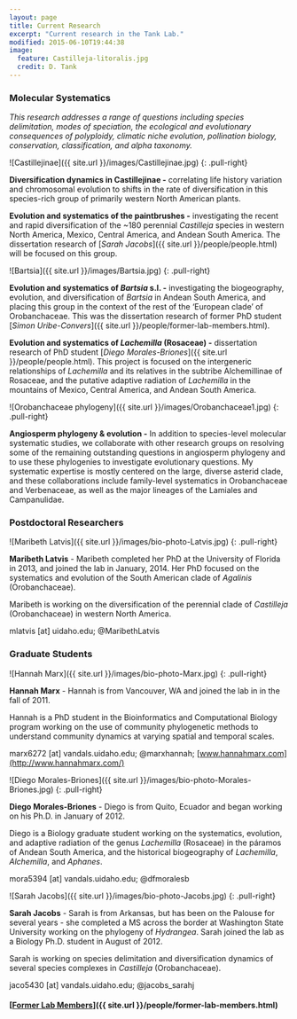 ```yaml
---
layout: page
title: Current Research
excerpt: "Current research in the Tank Lab."
modified: 2015-06-10T19:44:38
image:
  feature: Castilleja-litoralis.jpg
  credit: D. Tank
---
```

### Molecular Systematics

*This research addresses a range of questions including species delimitation, modes of speciation, the ecological and evolutionary consequences of polyploidy, climatic niche evolution, pollination biology, conservation, classification, and alpha taxonomy.*

![Castillejinae]({{ site.url }}/images/Castillejinae.jpg)
{: .pull-right}

**Diversification dynamics in Castillejinae -** correlating life history variation and chromosomal evolution to shifts in the rate of diversification in this species-rich group of primarily western North American plants.

**Evolution and systematics of the paintbrushes -** investigating the recent and rapid diversification of the ~180 perennial <i>Castilleja</i> species in western North America, Mexico, Central America, and Andean South America. The dissertation research of [*Sarah Jacobs*]({{ site.url }}/people/people.html) will be focused on this group.

![Bartsia]({{ site.url }}/images/Bartsia.jpg)
{: .pull-right}

**Evolution and systematics of <i>Bartsia</i> s.l. -** investigating the biogeography, evolution, and diversification of <i>Bartsia</i> in Andean South America, and placing this group in the context of the rest of the ‘European clade’ of Orobanchaceae. This was the dissertation research of former PhD student [*Simon Uribe-Convers*]({{ site.url }}/people/former-lab-members.html). 

**Evolution and systematics of <i>Lachemilla</i> (Rosaceae) -** dissertation research of  PhD student [*Diego Morales-Briones*]({{ site.url }}/people/people.html). This project is focused on the intergeneric relationships of <i>Lachemilla</i> and its relatives in the subtribe Alchemillinae of Rosaceae, and the putative adaptive radiation of <i>Lachemilla</i> in the mountains of Mexico, Central America, and Andean South America.

![Orobanchaceae phylogeny]({{ site.url }}/images/Orobanchaceae1.jpg)
{: .pull-right}

**Angiosperm phylogeny & evolution -** In addition to species-level molecular systematic studies, we collaborate with other research groups on resolving some of the remaining outstanding questions in angiosperm phylogeny and to use these phylogenies to investigate evolutionary questions. My systematic expertise is mostly centered on the large, diverse asterid clade, and these collaborations include family-level systematics in Orobanchaceae and Verbenaceae, as well as the major lineages of the Lamiales and Campanulidae. 


### Postdoctoral Researchers
![Maribeth Latvis]({{ site.url }}/images/bio-photo-Latvis.jpg)
{: .pull-right}

**Maribeth Latvis** - Maribeth completed her PhD at the University of Florida in 2013, and joined the lab in January, 2014. Her PhD focused on the systematics and evolution of the South American clade of <i>Agalinis</i> (Orobanchaceae).

Maribeth is working on the diversification of the perennial clade of <i>Castilleja</i> (Orobanchaceae) in western North America.

mlatvis [at] uidaho.edu; @MaribethLatvis

### Graduate Students
![Hannah Marx]({{ site.url }}/images/bio-photo-Marx.jpg)
{: .pull-right}

**Hannah Marx** - Hannah is from Vancouver, WA and joined the lab in in the fall of 2011.

Hannah is a PhD student in the Bioinformatics and Computational Biology program working on the use of community phylogenetic methods to understand community dynamics at varying spatial and temporal scales.

marx6272 [at] vandals.uidaho.edu; @marxhannah; [www.hannahmarx.com](http://www.hannahmarx.com/)

![Diego Morales-Briones]({{ site.url }}/images/bio-photo-Morales-Briones.jpg)
{: .pull-right}

**Diego Morales-Briones** - Diego is from Quito, Ecuador and began working on his Ph.D. in January of 2012.

Diego is a Biology graduate student working on the systematics, evolution, and adaptive radiation of the genus <i>Lachemilla</i> (Rosaceae) in the páramos of Andean South America, and the historical biogeography of <i>Lachemilla</i>, <i>Alchemilla</i>, and <i>Aphanes</i>.

mora5394 [at] vandals.uidaho.edu; @dfmoralesb


![Sarah Jacobs]({{ site.url }}/images/bio-photo-Jacobs.jpg)
{: .pull-right}

**Sarah Jacobs** - Sarah is from Arkansas, but has been on the Palouse for several years - she completed a MS across the border at Washington State University working on the phylogeny of <i>Hydrangea</i>. Sarah joined the lab as a Biology Ph.D. student in August of 2012.
 
Sarah is working on species delimitation and diversification dynamics of several species complexes in <i>Castilleja</i> (Orobanchaceae).

jaco5430 [at] vandals.uidaho.edu; @jacobs_sarahj

#### [<u>Former Lab Members</u>]({{ site.url }}/people/former-lab-members.html)






[^1]: Example: *domain.com/category-name/post-title*
